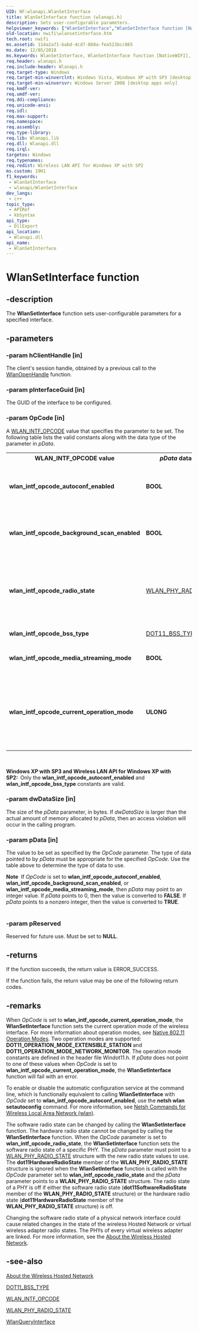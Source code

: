 ```yaml
---
UID: NF:wlanapi.WlanSetInterface
title: WlanSetInterface function (wlanapi.h)
description: Sets user-configurable parameters.
helpviewer_keywords: ["WlanSetInterface","WlanSetInterface function [NativeWIFI]","nwifi.wlansetinterface","wlanapi/WlanSetInterface"]
old-location: nwifi\wlansetinterface.htm
tech.root: nwifi
ms.assetid: 114a2a71-babd-4cd7-860a-fea523bcc865
ms.date: 12/05/2018
ms.keywords: WlanSetInterface, WlanSetInterface function [NativeWIFI], nwifi.wlansetinterface, wlanapi/WlanSetInterface
req.header: wlanapi.h
req.include-header: Wlanapi.h
req.target-type: Windows
req.target-min-winverclnt: Windows Vista, Windows XP with SP3 [desktop apps only]
req.target-min-winversvr: Windows Server 2008 [desktop apps only]
req.kmdf-ver: 
req.umdf-ver: 
req.ddi-compliance: 
req.unicode-ansi: 
req.idl: 
req.max-support: 
req.namespace: 
req.assembly: 
req.type-library: 
req.lib: Wlanapi.lib
req.dll: Wlanapi.dll
req.irql: 
targetos: Windows
req.typenames: 
req.redist: Wireless LAN API for Windows XP with SP2
ms.custom: 19H1
f1_keywords:
 - WlanSetInterface
 - wlanapi/WlanSetInterface
dev_langs:
 - c++
topic_type:
 - APIRef
 - kbSyntax
api_type:
 - DllExport
api_location:
 - Wlanapi.dll
api_name:
 - WlanSetInterface
---
```


# WlanSetInterface function


## -description

The <b>WlanSetInterface</b> function sets user-configurable parameters for a specified interface.

## -parameters

### -param hClientHandle [in]

The client's session handle, obtained by a previous call to the <a href="/windows/desktop/api/wlanapi/nf-wlanapi-wlanopenhandle">WlanOpenHandle</a> function.

### -param pInterfaceGuid [in]

The GUID of the interface to be configured.

### -param OpCode [in]

A <a href="/windows/win32/api/wlanapi/ne-wlanapi-wlan_intf_opcode-r1">WLAN_INTF_OPCODE</a> value that specifies the parameter to be set.  The following table lists the valid constants along with the data type of the parameter in <i>pData</i>.

<table>
<tr>
<th><b>WLAN_INTF_OPCODE</b> value</th>
<th><i>pData</i> data type</th>
<th>Description</th>
</tr>
<tr>
<td>
<b>wlan_intf_opcode_autoconf_enabled</b>

</td>
<td><b>BOOL</b></td>
<td>
Enables or disables auto config for the indicated interface.

</td>
</tr>
<tr>
<td>
<b>wlan_intf_opcode_background_scan_enabled</b>

</td>
<td><b>BOOL</b></td>
<td>
Enables or disables background scan for the indicated interface.

</td>
</tr>
<tr>
<td>
<b>wlan_intf_opcode_radio_state</b>

</td>
<td>
<a href="/windows/desktop/api/wlanapi/ns-wlanapi-wlan_phy_radio_state">WLAN_PHY_RADIO_STATE</a>
</td>
<td>
Sets the software radio state of a specific physical layer (PHY) for the interface.

</td>
</tr>
<tr>
<td>
<b>wlan_intf_opcode_bss_type</b>

</td>
<td>
<a href="/windows/desktop/NativeWiFi/dot11-bss-type">DOT11_BSS_TYPE</a>
</td>
<td>
Sets the BSS type.

</td>
</tr>
<tr>
<td>
<b>wlan_intf_opcode_media_streaming_mode</b>

</td>
<td><b>BOOL</b></td>
<td>
Sets media streaming mode for the driver.

</td>
</tr>
<tr>
<td>
<b>wlan_intf_opcode_current_operation_mode</b>

</td>
<td><b>ULONG</b></td>
<td>
Sets the current operation mode for the interface. For more information, see Remarks.

</td>
</tr>
</table>
 

<b>Windows XP with SP3 and Wireless LAN API for Windows XP with SP2:  </b>Only the <b>wlan_intf_opcode_autoconf_enabled</b> and <b>wlan_intf_opcode_bss_type</b> constants are valid.

### -param dwDataSize [in]

The size of the <i>pData</i> parameter, in bytes. If <i>dwDataSize</i> is larger than the actual amount of memory allocated to <i>pData</i>, then an access violation will occur in the calling program.

### -param pData [in]

The value to be set as specified by the <i>OpCode</i> parameter. The type of data pointed to by <i>pData</i> must be appropriate for the specified <i>OpCode</i>. Use the table above to determine the type of data to use.

<div class="alert"><b>Note</b>  If <i>OpCode</i> is set to <b>wlan_intf_opcode_autoconf_enabled</b>, <b>wlan_intf_opcode_background_scan_enabled</b>, or <b>wlan_intf_opcode_media_streaming_mode</b>, then <i>pData</i> may point to an integer value. If <i>pData</i> points to 0, then the value is converted to <b>FALSE</b>. If <i>pData</i> points to a nonzero integer, then the value is converted to <b>TRUE</b>. </div>
<div> </div>

### -param pReserved

Reserved for future use.  Must be set to <b>NULL</b>.

## -returns

If the function succeeds, the return value is ERROR_SUCCESS.

If the function fails, the return value may be one of the following return codes.

## -remarks

When   <i>OpCode</i> is set to  <b>wlan_intf_opcode_current_operation_mode</b>,  the <b>WlanSetInterface</b>  function sets the current operation mode of the wireless interface. For more information about operation modes, see <a href="https://www.microsoft.com/?ref=go">Native 802.11 Operation Modes</a>. Two operation modes are supported: <b>DOT11_OPERATION_MODE_EXTENSIBLE_STATION</b> and  <b>DOT11_OPERATION_MODE_NETWORK_MONITOR</b>. The operation mode constants are defined in the header file Windot11.h. If <i>pData</i> does not point to one of these values when <i>OpCode</i> is set to  <b>wlan_intf_opcode_current_operation_mode</b>, the  <b>WlanSetInterface</b>   function will fail with an error.

To enable or disable the automatic configuration service   at the command line, which is functionally equivalent to calling <b>WlanSetInterface</b> with  <i>OpCode</i> set to  <b>wlan_intf_opcode_autoconf_enabled</b>, use the <b>netsh wlan setautoconfig</b> command. For more information, see <a href="/previous-versions/windows/it-pro/windows-server-2008-R2-and-2008/cc755301(v=ws.10)">Netsh Commands for Wireless Local Area Network (wlan)</a>. 

The software radio state can be changed by calling the <b>WlanSetInterface</b> function.   The hardware radio state cannot be changed by calling the <b>WlanSetInterface</b> function.  When the <i>OpCode</i> parameter is set to <b>wlan_intf_opcode_radio_state</b>,  the <b>WlanSetInterface</b> function sets the software radio state of a specific PHY. The <i>pData</i> parameter must point to a <a href="/windows/desktop/api/wlanapi/ns-wlanapi-wlan_phy_radio_state">WLAN_PHY_RADIO_STATE</a> structure with the new radio state values to use. The <b>dot11HardwareRadioState</b> member of the <b>WLAN_PHY_RADIO_STATE</b> structure is ignored when  the <b>WlanSetInterface</b> function is called with the <i>OpCode</i> parameter set to <b>wlan_intf_opcode_radio_state</b> and the <i>pData</i> parameter points to a <b>WLAN_PHY_RADIO_STATE</b> structure. The radio state of a PHY is off if either the software radio state (<b>dot11SoftwareRadioState</b> member of the <b>WLAN_PHY_RADIO_STATE</b> structure) or the hardware radio state (<b>dot11HardwareRadioState</b> member of the <b>WLAN_PHY_RADIO_STATE</b> structure) is off.  

Changing the software radio state of a physical network interface could cause related changes in the state of the wireless Hosted Network or virtual wireless adapter radio states. The PHYs of every virtual wireless adapter are linked. For more information, see the <a href="/windows/desktop/NativeWiFi/about-the-wireless-hosted-network">About the Wireless Hosted Network</a>.

## -see-also

<a href="/windows/desktop/NativeWiFi/about-the-wireless-hosted-network">About the Wireless Hosted Network</a>



<a href="/windows/desktop/NativeWiFi/dot11-bss-type">DOT11_BSS_TYPE</a>



<a href="/windows/win32/api/wlanapi/ne-wlanapi-wlan_intf_opcode-r1">WLAN_INTF_OPCODE</a>



<a href="/windows/desktop/api/wlanapi/ns-wlanapi-wlan_phy_radio_state">WLAN_PHY_RADIO_STATE</a>



<a href="/windows/desktop/api/wlanapi/nf-wlanapi-wlanqueryinterface">WlanQueryInterface</a>